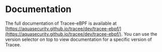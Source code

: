 # Documentation

The full documentation of Tracee-eBPF is available at
[https://aquasecurity.github.io/tracee/dev/tracee-ebpf/](https://aquasecurity.github.io/tracee/dev/tracee-ebpf/).
You can use the version selector on top to view documentation for a specific
version of Tracee.

